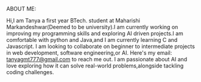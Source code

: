 ABOUT ME:

Hi,I am Tanya a first year BTech. student at Maharishi Markandeshwar(Deemed 
to be university).I am currently working on 
improving my programming skills and exploring 
AI driven projects.I am comfortable with 
python and Java,and I am currently learning 
C and Javascript.
I am looking to collaborate on beginner to 
intermediate projects in web development,
software engineering,or AI. 
Here's my email:
tanyagmt777@gmail.com to reach 
me out.
 I am passionate about AI and love exploring 
 how it can solve real-world problems,alongside 
 tackling coding challenges.
